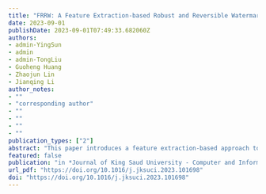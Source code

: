 ```yaml
---
title: "FRRW: A Feature Extraction-based Robust and Reversible Watermarking Scheme Utilizing Zernike Moments and Histogram Shifting"
date: 2023-09-01
publishDate: 2023-09-01T07:49:33.682060Z
authors:
- admin-YingSun
- admin
- admin-TongLiu
- Guoheng Huang
- Zhaojun Lin
- Jianqing Li
author_notes:
- ""
- "corresponding author"
- ""
- ""
- ""
- ""
publication_types: ["2"]
abstract: "This paper introduces a feature extraction-based approach to ensure both robustness and reversibility of image. Low-order Zernike moments are utilized to embed a robust binary image as a watermark, which is used for information authentication. A reversible watermark is embedded outside the robust watermark regions and is employed for the purpose of restoring the cover image. It uses the combination of histogram shifting and prediction error, which can improve image restoration quality. Steady feature points are extracted in two ways, the speed-up robust features (SURF) algorithm and the oriented fast and rotated brief (ORB) algorithm. After extracting the feature points, the regions are obtained by extending the final selected feature points to embed the watermark. Consequently, the presented watermarking technique combines robust and reversible watermarking which has the ability to enhance the invisibility of the watermark and the clarity of image restoration. It is possible to extract the watermark even after an attack has been made on the watermarked image. Or we can recover the original image with no attacks. The results from the experiments indicate that the suggested method is resilient to geometric deformations, involving scaling and rotation, along with typical signal manipulation attacks, including noise-based attacks."
featured: false
publication: "in *Journal of King Saud University - Computer and Information Sciences*  [SCI, JCR Q1]"
url_pdf: "https://doi.org/10.1016/j.jksuci.2023.101698"
doi: "https://doi.org/10.1016/j.jksuci.2023.101698"
---
```


